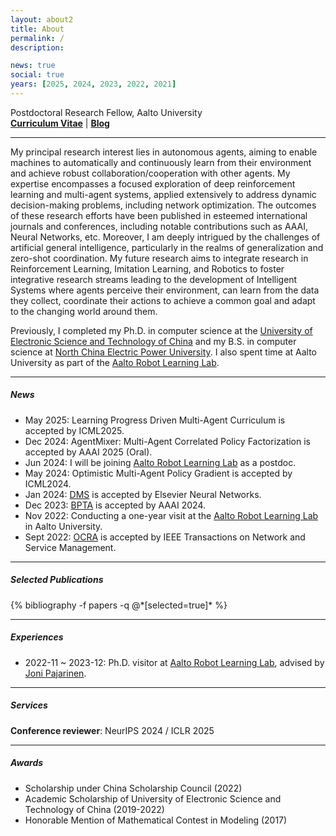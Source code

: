```yaml
---
layout: about2
title: About
permalink: /
description:

news: true
social: true
years: [2025, 2024, 2023, 2022, 2021]
---
```


Postdoctoral Research Fellow, Aalto University <br/>
<a href="[assets/pdf/Li_Zhiyuan_CV.pdf](https://github.com/user-attachments/files/20933771/Li_Zhiyuan_CV.pdf)" target="_blank"><b>Curriculum Vitae</b></a> |
<a href="blog/" target="_blank"><b>Blog</b></a>

----

My principal research interest lies in autonomous agents, aiming to enable machines to automatically and continuously learn from their environment and achieve robust collaboration/cooperation with other agents. My expertise encompasses a focused exploration of deep reinforcement learning and multi-agent systems, applied extensively to address dynamic decision-making problems, including network optimization. The outcomes of these research efforts have been published in esteemed international journals and conferences, including notable contributions such as AAAI, Neural Networks, etc. Moreover, I am deeply intrigued by the challenges of artificial general intelligence, particularly in the realms of generalization and zero-shot coordination. My future research aims to integrate research in Reinforcement Learning, Imitation Learning, and Robotics to foster integrative research streams leading to the development of Intelligent Systems where agents perceive their environment, can learn from the data they collect, coordinate their actions to achieve a common goal and adapt to the changing world around them.

Previously, I completed my Ph.D. in computer science at the [University of Electronic Science and Technology of China](https://en.uestc.edu.cn/) and my B.S. in computer science at [North China Electric Power University](https://english.ncepu.edu.cn/). I also spent time at Aalto University as part of the [Aalto Robot Learning Lab](https://rl.aalto.fi/).

----

##### News

- May 2025: Learning Progress Driven Multi-Agent Curriculum is accepted by ICML2025.
- Dec 2024: AgentMixer: Multi-Agent Correlated Policy Factorization is accepted by AAAI 2025 (Oral).
- Jun 2024: I will be joining [Aalto Robot Learning Lab](https://rl.aalto.fi/) as a postdoc.
- May 2024: Optimistic Multi-Agent Policy Gradient is accepted by ICML2024.
- Jan 2024: [DMS](https://github.com/LiZhYun/Coordination-as-Inference-in-Multi-Agent-Reinforcement-Learning) is accepted by Elsevier Neural Networks.
- Dec 2023: [BPTA](https://github.com/LiZhYun/BackPropagationThroughAgents) is accepted by AAAI 2024.
- Nov 2022: Conducting a one-year visit at the [Aalto Robot Learning Lab](https://rl.aalto.fi/) in Aalto University.
- Sept 2022: [OCRA](https://ieeexplore.ieee.org/document/9888778) is accepted by IEEE Transactions on Network and Service Management.

----

##### Selected Publications

<div class="publications about_pub">
  {% bibliography -f papers -q @*[selected=true]* %}
</div>

----

##### Experiences

- 2022-11 ~ 2023-12: Ph.D. visitor at [Aalto Robot Learning Lab](https://rl.aalto.fi/), advised by [Joni Pajarinen](https://scholar.google.com/citations?user=-2fJStwAAAAJ).

----

##### Services

<!--**Journal reviewer**: TIP / TGRS -->

**Conference reviewer**: NeurIPS 2024 / ICLR 2025

----

##### Awards

- Scholarship under China Scholarship Council (2022)
- Academic Scholarship of University of Electronic Science and Technology of China (2019-2022)
- Honorable Mention of Mathematical Contest in Modeling (2017)
